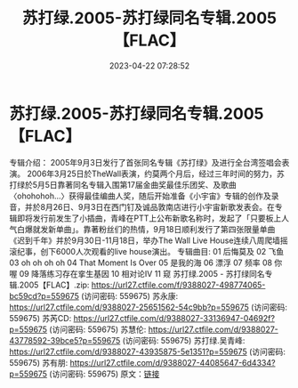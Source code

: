 ﻿---
title: 苏打绿.2005-苏打绿同名专辑.2005【FLAC】
date: 2023-04-22 07:28:52
categories: WAV车载音乐、镜像
tags: 华语中文
---
# 苏打绿.2005-苏打绿同名专辑.2005【FLAC】

专辑介绍：
2005年9月3日发行了首张同名专辑《苏打绿》及进行全台湾签唱会表演。
2006年3月25日於TheWall表演，约莫两个月后，经过三年时间的努力，苏打绿於5月5日靠著同名专辑入围第17届金曲奖最佳乐团奖、及歌曲〈ohohohoh...〉获得最佳编曲人奖，随后开始准备《小宇宙》专辑的创作及录音，并於8月26日、9月3日在西门钉及诚品敦南店进行小宇宙新歌发表会。在专辑即将发行前发生了小插曲，青峰在PTT上公布新歌名称时，发起了「只要板上人气白爆就发新单曲」。靠著粉丝们的热情，9月18日顺利发行了第四张限量单曲《迟到千年》并於9月30日-11月18日，举办The
Wall Live House连续八周爬墙摇滚纪事，创下6000人次观看的live house演出。
专辑曲目:
01 后悔莫及
02 飞鱼
03 oh oh oh oh
04 That Moment Is Over
05 是我的海
06 漂浮
07 频率
08 你喔
09 降落练习存在挛生基因
10 相对论IV
11 窥
苏打绿.2005 - 苏打绿同名专辑.2005【FLAC】.zip: https://url27.ctfile.com/f/9388027-498774065-bc59cd?p=559675
(访问密码: 559675)
苏永康: https://url27.ctfile.com/d/9388027-25651562-54c9bb?p=559675
(访问密码: 559675)
苏芮CD: https://url27.ctfile.com/d/9388027-33136947-04692f?p=559675
(访问密码: 559675)
苏慧伦: https://url27.ctfile.com/d/9388027-43778592-39bce5?p=559675
(访问密码: 559675)
苏打绿.吴青峰: https://url27.ctfile.com/d/9388027-43935875-5e1351?p=559675
(访问密码: 559675)
苏有朋: https://url27.ctfile.com/d/9388027-44085647-6d4334?p=559675
(访问密码: 559675)
原文：[链接](https://blog.sina.com.cn/s/blog_1647c7e76010311jt.html)